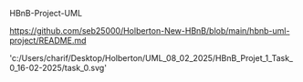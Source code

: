 HBnB-Project-UML

https://github.com/seb25000/Holberton-New-HBnB/blob/main/hbnb-uml-project/README.md

'c:/Users/charif/Desktop/Holberton/UML_08_02_2025/HBnB_Projet_1_Task_0_16-02-2025/task_0.svg'
